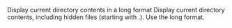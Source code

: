 Display current directory contents in a long format
Display current directory contents, including hidden files (starting with .). Use the long format.
